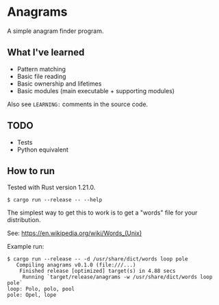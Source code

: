 # Anagrams

A simple anagram finder program.


## What I've learned

- Pattern matching
- Basic file reading
- Basic ownership and lifetimes
- Basic modules (main executable + supporting modules)

Also see `LEARNING:` comments in the source code.

## TODO

- Tests
- Python equivalent

## How to run

Tested with Rust version 1.21.0.

```
$ cargo run --release -- --help
```

The simplest way to get this to work is to get a "words" file for your distribution.

See: https://en.wikipedia.org/wiki/Words_(Unix)

Example run:
```
$ cargo run --release -- -d /usr/share/dict/words loop pole
   Compiling anagrams v0.1.0 (file:///...)
    Finished release [optimized] target(s) in 4.88 secs
     Running `target/release/anagrams -w /usr/share/dict/words loop pole`
loop: Polo, polo, pool
pole: Opel, lope
```

